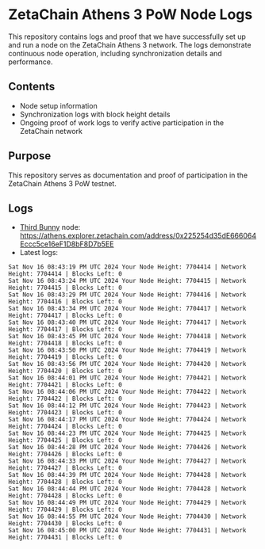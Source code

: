 # ZetaChain Athens 3 PoW Node Logs
This repository contains logs and proof that we have successfully set up and run a node on the ZetaChain Athens 3 network. The logs demonstrate continuous node operation, including synchronization details and performance.

## Contents
- Node setup information
- Synchronization logs with block height details
- Ongoing proof of work logs to verify active participation in the ZetaChain network

## Purpose
This repository serves as documentation and proof of participation in the ZetaChain Athens 3 PoW testnet.

## Logs

- [Third Bunny](https://thirdbunny.xyz/) node: https://athens.explorer.zetachain.com/address/0x225254d35dE666064Eccc5ce16eF1D8bF8D7b5EE
- Latest logs:
```
Sat Nov 16 08:43:19 PM UTC 2024 Your Node Height: 7704414 | Network Height: 7704414 | Blocks Left: 0
Sat Nov 16 08:43:24 PM UTC 2024 Your Node Height: 7704415 | Network Height: 7704415 | Blocks Left: 0
Sat Nov 16 08:43:29 PM UTC 2024 Your Node Height: 7704416 | Network Height: 7704416 | Blocks Left: 0
Sat Nov 16 08:43:34 PM UTC 2024 Your Node Height: 7704417 | Network Height: 7704417 | Blocks Left: 0
Sat Nov 16 08:43:40 PM UTC 2024 Your Node Height: 7704417 | Network Height: 7704417 | Blocks Left: 0
Sat Nov 16 08:43:45 PM UTC 2024 Your Node Height: 7704418 | Network Height: 7704418 | Blocks Left: 0
Sat Nov 16 08:43:50 PM UTC 2024 Your Node Height: 7704419 | Network Height: 7704419 | Blocks Left: 0
Sat Nov 16 08:43:56 PM UTC 2024 Your Node Height: 7704420 | Network Height: 7704420 | Blocks Left: 0
Sat Nov 16 08:44:01 PM UTC 2024 Your Node Height: 7704421 | Network Height: 7704421 | Blocks Left: 0
Sat Nov 16 08:44:06 PM UTC 2024 Your Node Height: 7704422 | Network Height: 7704422 | Blocks Left: 0
Sat Nov 16 08:44:12 PM UTC 2024 Your Node Height: 7704423 | Network Height: 7704423 | Blocks Left: 0
Sat Nov 16 08:44:17 PM UTC 2024 Your Node Height: 7704424 | Network Height: 7704424 | Blocks Left: 0
Sat Nov 16 08:44:23 PM UTC 2024 Your Node Height: 7704425 | Network Height: 7704425 | Blocks Left: 0
Sat Nov 16 08:44:28 PM UTC 2024 Your Node Height: 7704426 | Network Height: 7704426 | Blocks Left: 0
Sat Nov 16 08:44:33 PM UTC 2024 Your Node Height: 7704427 | Network Height: 7704427 | Blocks Left: 0
Sat Nov 16 08:44:39 PM UTC 2024 Your Node Height: 7704428 | Network Height: 7704428 | Blocks Left: 0
Sat Nov 16 08:44:44 PM UTC 2024 Your Node Height: 7704428 | Network Height: 7704428 | Blocks Left: 0
Sat Nov 16 08:44:49 PM UTC 2024 Your Node Height: 7704429 | Network Height: 7704429 | Blocks Left: 0
Sat Nov 16 08:44:55 PM UTC 2024 Your Node Height: 7704430 | Network Height: 7704430 | Blocks Left: 0
Sat Nov 16 08:45:00 PM UTC 2024 Your Node Height: 7704431 | Network Height: 7704431 | Blocks Left: 0
```
